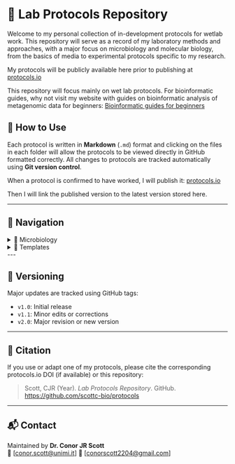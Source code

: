 # 🧬 Lab Protocols Repository

Welcome to my personal collection of in-development protocols for wetlab work.
This repository will serve as a record of my laboratory methods and approaches, with a major focus on microbiology and molecular biology, from the basics of media to experimental protocols specific to my research.

My protocols will be publicly available here prior to publishing at [protocols.io](https://www.protocols.io/workspaces/cjr_protocols)

This repository will focus mainly on wet lab protocols. For bioinformatic guides, why not visit my website with guides on bioinformatic analysis of metagenomic data for beginners:
[Bioinformatic guides for beginners](https://scottc-bio.github.io/)

## 🧠 How to Use

Each protocol is written in **Markdown** (`.md`) format and clicking on the files in each folder will allow the protocols to be viewed directly in GitHub formatted correctly. All changes to protocols are tracked automatically using **Git version control**.

When a protocol is confirmed to have worked, I will publish it:
[protocols.io](https://www.protocols.io/workspaces/cjr_protocols)

Then I will link the published version to the latest version stored here.

---

## 📂 Navigation

<details>
  <summary>🧫 Microbiology</summary>

  - [📁 Media Preparation Folder](microbiology/media/)
    - [Bacterial LCFM Preparation](microbiology/media/bacterial_LCFM.md)
    - [Fungal LCFM Preparation](microbiology/media/fungal_LCFM.md)

</details>

<details>
  <summary>🧩 Templates</summary>

  - [Protocol Template](templates/protocol_template.md)

</details>
---

## 🧩 Versioning

Major updates are tracked using GitHub tags:
- `v1.0`: Initial release
- `v1.1`: Minor edits or corrections
- `v2.0`: Major revision or new version

---

## 🧾 Citation

If you use or adapt one of my protocols, please cite the corresponding protocols.io DOI (if available) or this repository:

> Scott, CJR (Year). *Lab Protocols Repository*. GitHub. https://github.com/scottc-bio/protocols

---

## 📬 Contact

Maintained by **Dr. Conor JR Scott**  
📧 [conor.scott@unimi.it]
📧 [conorscott2204@gmail.com]
